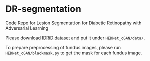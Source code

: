 # DR-segmentation
Code Repo for Lesion Segmentation for Diabetic Retinopathy with Adversarial Learning

Please download [IDRiD dataset](https://idrid.grand-challenge.org/Data/) and put it under ```HEDNet_cGAN/data/```.

To prepare preprocessing of fundus images, please run ```HEDNet_cGAN/blackmask.py``` to get the mask for each fundus image. 
